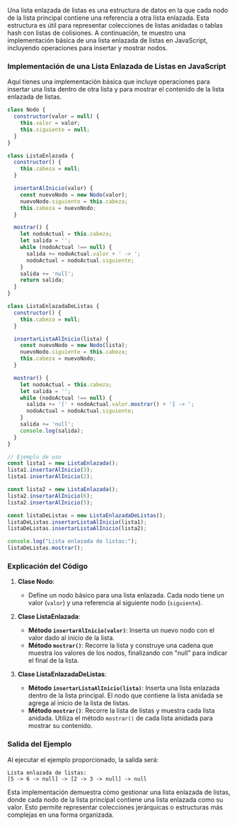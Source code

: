 Una lista enlazada de listas es una estructura de datos en la que cada nodo de la lista principal contiene una referencia a otra lista enlazada. Esta estructura es útil para representar colecciones de listas anidadas o tablas hash con listas de colisiones. A continuación, te muestro una implementación básica de una lista enlazada de listas en JavaScript, incluyendo operaciones para insertar y mostrar nodos.

### Implementación de una Lista Enlazada de Listas en JavaScript

Aquí tienes una implementación básica que incluye operaciones para insertar una lista dentro de otra lista y para mostrar el contenido de la lista enlazada de listas.

```javascript
class Nodo {
  constructor(valor = null) {
    this.valor = valor;
    this.siguiente = null;
  }
}

class ListaEnlazada {
  constructor() {
    this.cabeza = null;
  }

  insertarAlInicio(valor) {
    const nuevoNodo = new Nodo(valor);
    nuevoNodo.siguiente = this.cabeza;
    this.cabeza = nuevoNodo;
  }

  mostrar() {
    let nodoActual = this.cabeza;
    let salida = '';
    while (nodoActual !== null) {
      salida += nodoActual.valor + ' -> ';
      nodoActual = nodoActual.siguiente;
    }
    salida += 'null';
    return salida;
  }
}

class ListaEnlazadaDeListas {
  constructor() {
    this.cabeza = null;
  }

  insertarListaAlInicio(lista) {
    const nuevoNodo = new Nodo(lista);
    nuevoNodo.siguiente = this.cabeza;
    this.cabeza = nuevoNodo;
  }

  mostrar() {
    let nodoActual = this.cabeza;
    let salida = '';
    while (nodoActual !== null) {
      salida += '[' + nodoActual.valor.mostrar() + '] -> ';
      nodoActual = nodoActual.siguiente;
    }
    salida += 'null';
    console.log(salida);
  }
}

// Ejemplo de uso
const lista1 = new ListaEnlazada();
lista1.insertarAlInicio(3);
lista1.insertarAlInicio(2);

const lista2 = new ListaEnlazada();
lista2.insertarAlInicio(6);
lista2.insertarAlInicio(5);

const listaDeListas = new ListaEnlazadaDeListas();
listaDeListas.insertarListaAlInicio(lista1);
listaDeListas.insertarListaAlInicio(lista2);

console.log("Lista enlazada de listas:");
listaDeListas.mostrar();
```

### Explicación del Código

1. **Clase Nodo**:
   - Define un nodo básico para una lista enlazada. Cada nodo tiene un valor (`valor`) y una referencia al siguiente nodo (`siguiente`).

2. **Clase ListaEnlazada**:
   - **Método `insertarAlInicio(valor)`**: Inserta un nuevo nodo con el valor dado al inicio de la lista.
   - **Método `mostrar()`**: Recorre la lista y construye una cadena que muestra los valores de los nodos, finalizando con "null" para indicar el final de la lista.

3. **Clase ListaEnlazadaDeListas**:
   - **Método `insertarListaAlInicio(lista)`**: Inserta una lista enlazada dentro de la lista principal. El nodo que contiene la lista anidada se agrega al inicio de la lista de listas.
   - **Método `mostrar()`**: Recorre la lista de listas y muestra cada lista anidada. Utiliza el método `mostrar()` de cada lista anidada para mostrar su contenido.

### Salida del Ejemplo

Al ejecutar el ejemplo proporcionado, la salida será:

```
Lista enlazada de listas:
[5 -> 6 -> null] -> [2 -> 3 -> null] -> null
```

Esta implementación demuestra cómo gestionar una lista enlazada de listas, donde cada nodo de la lista principal contiene una lista enlazada como su valor. Esto permite representar colecciones jerárquicas o estructuras más complejas en una forma organizada.